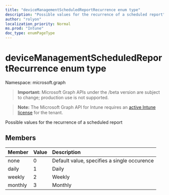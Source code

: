 ```yaml
---
title: "deviceManagementScheduledReportRecurrence enum type"
description: "Possible values for the recurrence of a scheduled report"
author: "rolyon"
localization_priority: Normal
ms.prod: "Intune"
doc_type: enumPageType
---
```


# deviceManagementScheduledReportRecurrence enum type

Namespace: microsoft.graph

> **Important:** Microsoft Graph APIs under the /beta version are subject to change; production use is not supported.

> **Note:** The Microsoft Graph API for Intune requires an [active Intune license](https://go.microsoft.com/fwlink/?linkid=839381) for the tenant.

Possible values for the recurrence of a scheduled report

## Members
|Member|Value|Description|
|:---|:---|:---|
|none|0|Default value, specifies a single occurence|
|daily|1|Daily|
|weekly|2|Weekly|
|monthly|3|Monthly|



